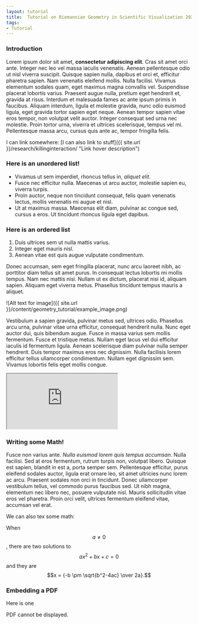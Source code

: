 ```yaml
---
layout: tutorial
title:  Tutorial on Riemannian Geometry in Scientific Visualization 2021
tags:
- Tutorial
---
```


### Introduction

Lorem ipsum dolor sit amet, **consectetur adipiscing elit**. Cras sit amet orci ante. Integer nec leo vel massa iaculis venenatis. Aenean pellentesque odio ut nisl viverra suscipit. Quisque sapien nulla, dapibus et orci et, efficitur pharetra sapien. Nam venenatis eleifend mollis. Nulla facilisi. Vivamus elementum sodales quam, eget maximus magna convallis vel. Suspendisse placerat lobortis varius. Praesent augue nulla, pretium eget hendrerit et, gravida at risus. Interdum et malesuada fames ac ante ipsum primis in faucibus. Aliquam interdum, ligula et molestie gravida, nunc odio euismod ligula, eget gravida tortor sapien eget neque. Aenean tempor sapien vitae eros tempor, non volutpat velit auctor. Integer consequat sed urna nec molestie. Proin tortor urna, viverra et ultrices scelerisque, tempus vel mi. Pellentesque massa arcu, cursus quis ante ac, tempor fringilla felis.


I can link somewhere:
[I can also link to stuff]({{ site.url }}/research/killinginteraction/ "Link hover description")

### Here is an unordered list!
- Vivamus ut sem imperdiet, rhoncus tellus in, *aliquet elit*. 
- Fusce nec efficitur nulla. Maecenas ut arcu auctor, molestie sapien eu, viverra turpis. 
- Proin auctor, neque non tincidunt consequat, felis quam venenatis lectus, mollis venenatis mi augue et nisl. 
- Ut at maximus massa. Maecenas elit diam, pulvinar ac congue sed, cursus a eros. Ut tincidunt rhoncus ligula eget dapibus.

### Here is an ordered list
1. Duis ultrices sem ut nulla mattis varius. 
2. Integer eget mauris nisl. 
3. Aenean vitae est quis augue vulputate condimentum. 

Donec accumsan, sem eget fringilla placerat, nunc arcu laoreet nibh, ac porttitor diam tellus sit amet purus. In consequat lectus lobortis mi mollis tempus. Nam nec mattis nisi. Nullam ut ex dictum, placerat nisi id, aliquam sapien. Aliquam eget viverra metus. Phasellus tincidunt tempus mauris a aliquet.

![Alt text for image]({{ site.url }}/content/geometry_tutorial/example_image.png)

Vestibulum a sapien gravida, pulvinar metus sed, ultrices odio. Phasellus arcu urna, pulvinar vitae urna efficitur, consequat hendrerit nulla. Nunc eget auctor dui, quis bibendum augue. Fusce in massa varius sem mollis fermentum. Fusce et tristique metus. Nullam eget lacus vel dui efficitur iaculis id fermentum ligula. Aenean scelerisque diam pulvinar nulla semper hendrerit. Duis tempor maximus eros nec dignissim. Nulla facilisis lorem efficitur tellus ullamcorper condimentum. Nullam eget dignissim sem. Vivamus lobortis felis eget mollis congue.

<!--iframe id="box-video" class="12u contentBox" src="{{ site.url }}/content/geometry_tutorial/owl.mp4"></iframe-->
<iframe id="box-video" class="12u contentBox" src="https://player.vimeo.com/video/584574144"></iframe>
				
				
### Writing some Math!

Fusce non varius ante. *Nulla euismod lorem quis tempus accumsan*. Nulla facilisi. Sed at eros fermentum, rutrum turpis non, volutpat libero. Quisque est sapien, blandit in est a, porta semper sem. Pellentesque efficitur, purus eleifend sodales auctor, ligula erat ornare leo, sit amet ultricies nunc lorem ac arcu. Praesent sodales non orci in tincidunt. Donec ullamcorper vestibulum tellus, vel commodo purus faucibus sed. Ut nibh magna, elementum nec libero nec, posuere vulputate nisl. Mauris sollicitudin vitae eros vel pharetra. Proin orci velit, ultrices fermentum eleifend vitae, accumsan vel erat.

We can also tex some math:

When $$a \ne 0$$, there are two solutions to $$ax^2 + bx + c = 0$$ and they are
  $$x = {-b \pm \sqrt{b^2-4ac} \over 2a}.$$
  
### Embedding a PDF

Here is one

<div id="box-pdf" class="contentBox toggleBox" style="background: url({{'./assets/css/images/loading.gif' | relative_url }}) center center no-repeat transparent;"><object id="publication_pdf" class="contentBox" data="{{ site.url }}/publications/2020_rautek_killingsurfaces_appendixes.pdf"><p>PDF cannot be displayed.</p></object></div>